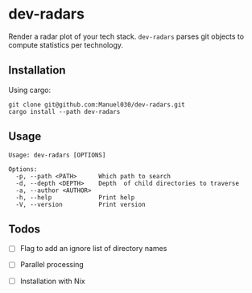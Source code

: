 # dev-radars
Render a radar plot of your tech stack. `dev-radars` parses git objects to compute statistics per technology.

## Installation

Using cargo:

```
git clone git@github.com:Manuel030/dev-radars.git
cargo install --path dev-radars
```

## Usage
```
Usage: dev-radars [OPTIONS]

Options:
  -p, --path <PATH>      Which path to search
  -d, --depth <DEPTH>    Depth  of child directories to traverse
  -a, --author <AUTHOR>  
  -h, --help             Print help
  -V, --version          Print version
```

## Todos
- [ ] Flag to add an ignore list of directory names
- [ ] Parallel processing
- [ ] Installation with Nix

